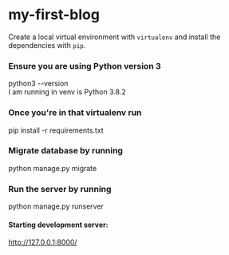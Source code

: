 # my-first-blog
Create a local virtual environment with `virtualenv` and install the dependencies with `pip`.

### Ensure you are using Python version 3
python3 --version  
 I am running in venv is Python 3.8.2
### Once you're in that virtualenv run 
pip install -r requirements.txt
### Migrate database by running
python manage.py migrate
### Run the server by running
python manage.py runserver
  #### Starting development server:
   http://127.0.0.1:8000/
